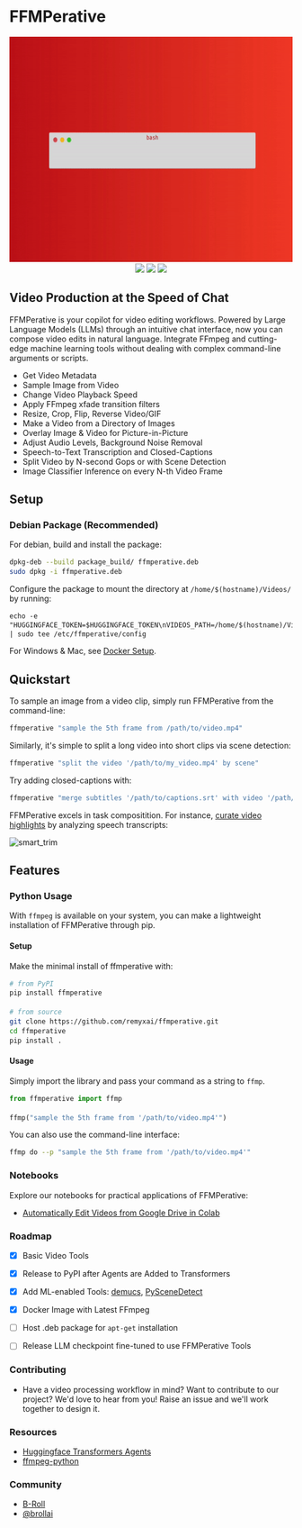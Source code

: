 # FFMPerative
<p align="center">
  <img src="https://github.com/remyxai/FFMPerative/blob/main/assets/ffmperative.gif" height=400px>
  <br>
  <img src="https://img.shields.io/pypi/v/ffmperative.svg">
  <img src="https://img.shields.io/github/license/remyxai/ffmperative.svg">
  <img src="https://img.shields.io/docker/v/smellslikeml/ffmperative/latest">
</p>

## Video Production at the Speed of Chat
FFMPerative is your copilot for video editing workflows. Powered by Large Language Models (LLMs) through an intuitive chat interface, now you can compose video edits in natural language. Integrate FFmpeg and cutting-edge machine learning tools without dealing with complex command-line arguments or scripts.

* Get Video Metadata
* Sample Image from Video
* Change Video Playback Speed
* Apply FFmpeg xfade transition filters
* Resize, Crop, Flip, Reverse Video/GIF
* Make a Video from a Directory of Images 
* Overlay Image & Video for Picture-in-Picture
* Adjust Audio Levels, Background Noise Removal
* Speech-to-Text Transcription and Closed-Captions
* Split Video by N-second Gops or with Scene Detection
* Image Classifier Inference on every N-th Video Frame

## Setup 

### Debian Package (Recommended)
For debian, build and install the package:
```bash
dpkg-deb --build package_build/ ffmperative.deb
sudo dpkg -i ffmperative.deb
```
Configure the package to mount the directory at `/home/$(hostname)/Videos/` by running:
```
echo -e "HUGGINGFACE_TOKEN=$HUGGINGFACE_TOKEN\nVIDEOS_PATH=/home/$(hostname)/Videos" | sudo tee /etc/ffmperative/config
```

For Windows & Mac, see [Docker Setup](docker/README.md).

## Quickstart
To sample an image from a video clip, simply run FFMPerative from the command-line:

```bash
ffmperative "sample the 5th frame from /path/to/video.mp4"
```

Similarly, it's simple to split a long video into short clips via scene detection:

```bash
ffmperative "split the video '/path/to/my_video.mp4' by scene"
```

Try adding closed-captions with:

```bash
ffmperative "merge subtitles '/path/to/captions.srt' with video '/path/to/my_video.mp4' calling it '/path/to/my_video_captioned.mp4'"
```

FFMPerative excels in task compositition. For instance, [curate video highlights](https://blog.remyx.ai/posts/data-processing-agents/) by analyzing speech transcripts:

![smart_trim](https://blog.remyx.ai/img/ffmperative-auto-edit-pipeline.png#center)

## Features

### Python Usage
With `ffmpeg` is available on your system, you can make a lightweight installation of FFMPerative through pip.

#### Setup
Make the minimal install of ffmperative with:

```bash
# from PyPI
pip install ffmperative

# from source
git clone https://github.com/remyxai/ffmperative.git
cd ffmperative
pip install .
```

#### Usage
Simply import the library and pass your command as a string to `ffmp`.

```python
from ffmperative import ffmp

ffmp("sample the 5th frame from '/path/to/video.mp4'")
```

You can also use the command-line interface:
```bash
ffmp do --p "sample the 5th frame from '/path/to/video.mp4'"
```

### Notebooks

Explore our notebooks for practical applications of FFMPerative:

* [Automatically Edit Videos from Google Drive in Colab](https://colab.research.google.com/drive/149byzCNd17dAehVuWXkiFQ2mVe_icLCa?usp=sharing)

### Roadmap

- [x] Basic Video Tools
- [x] Release to PyPI after Agents are Added to Transformers
- [x] Add ML-enabled Tools: [demucs](https://github.com/facebookresearch/demucs), [PySceneDetect](https://github.com/Breakthrough/PySceneDetect) 
- [x] Docker Image with Latest FFmpeg
- [ ] Host .deb package for `apt-get` installation
- [ ] Release LLM checkpoint fine-tuned to use FFMPerative Tools


### Contributing

* Have a video processing workflow in mind? Want to contribute to our project? We'd love to hear from you! Raise an issue and we'll work together to design it.


### Resources
* [Huggingface Transformers Agents](https://huggingface.co/docs/transformers/transformers_agents)
* [ffmpeg-python](https://github.com/kkroening/ffmpeg-python/)

### Community

* [B-Roll](https://b-roll.ai/)
* [@brollai](https://twitter.com/brollai)

